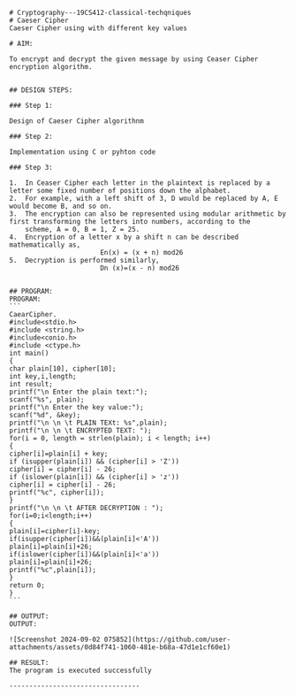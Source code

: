     # Cryptography---19CS412-classical-techqniques
    # Caeser Cipher
    Caeser Cipher using with different key values
    
    # AIM:
    
    To encrypt and decrypt the given message by using Ceaser Cipher encryption algorithm.
    
    
    ## DESIGN STEPS:
    
    ### Step 1:
    
    Design of Caeser Cipher algorithnm 
    
    ### Step 2:
    
    Implementation using C or pyhton code
    
    ### Step 3:
    
    1.	In Ceaser Cipher each letter in the plaintext is replaced by a letter some fixed number of positions down the alphabet.
    2.	For example, with a left shift of 3, D would be replaced by A, E would become B, and so on.
    3.	The encryption can also be represented using modular arithmetic by first transforming the letters into numbers, according to the   
        scheme, A = 0, B = 1, Z = 25.
    4.	Encryption of a letter x by a shift n can be described mathematically as,
                           En(x) = (x + n) mod26
    5.	Decryption is performed similarly,
                           Dn (x)=(x - n) mod26
    
    
    ## PROGRAM:
    PROGRAM:
    ```
    CaearCipher.
    #include<stdio.h>
    #include <string.h>
    #include<conio.h>
    #include <ctype.h>
    int main()
    {
    char plain[10], cipher[10];
    int key,i,length;
    int result;
    printf("\n Enter the plain text:");
    scanf("%s", plain);
    printf("\n Enter the key value:");
    scanf("%d", &key);
    printf("\n \n \t PLAIN TEXt: %s",plain);
    printf("\n \n \t ENCRYPTED TEXT: ");
    for(i = 0, length = strlen(plain); i < length; i++)
    {
    cipher[i]=plain[i] + key;
    if (isupper(plain[i]) && (cipher[i] > 'Z'))
    cipher[i] = cipher[i] - 26;
    if (islower(plain[i]) && (cipher[i] > 'z'))
    cipher[i] = cipher[i] - 26;
    printf("%c", cipher[i]);
    }
    printf("\n \n \t AFTER DECRYPTION : ");
    for(i=0;i<length;i++)
    {
    plain[i]=cipher[i]-key;
    if(isupper(cipher[i])&&(plain[i]<'A'))
    plain[i]=plain[i]+26;
    if(islower(cipher[i])&&(plain[i]<'a'))
    plain[i]=plain[i]+26;
    printf("%c",plain[i]);
    }
    return 0;
    }
    ```
    
    ## OUTPUT:
    OUTPUT:
    
    ![Screenshot 2024-09-02 075852](https://github.com/user-attachments/assets/0d84f741-1060-481e-b68a-47d1e1cf60e1)
    
    ## RESULT:
    The program is executed successfully
    
    ---------------------------------
